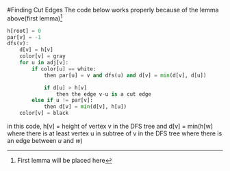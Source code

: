 #Finding Cut Edges
The code below works properly because of the lemma above(first lemma)[^1]
[^1]:
    First lemma will be placed here

```python
h[root] = 0
par[v] = -1
dfs(v):
    d[v] = h[v]
    color[v] = gray
    for u in adj[v]:
        if color[u] == white:
            then par[u] = v and dfs(u) and d[v] = min(d[v], d[u])

            if d[u] > h[v]
                then the edge v-u is a cut edge
        else if u != par[v]:
            then d[v] = min(d[v], h[u])
    color[v] = black
```

in this code, h[v] = height of vertex v in the DFS tree and d[v] = min(h[w] where there is at least vertex u in subtree of v in the DFS tree where there is an edge between $u$ and $w$)
